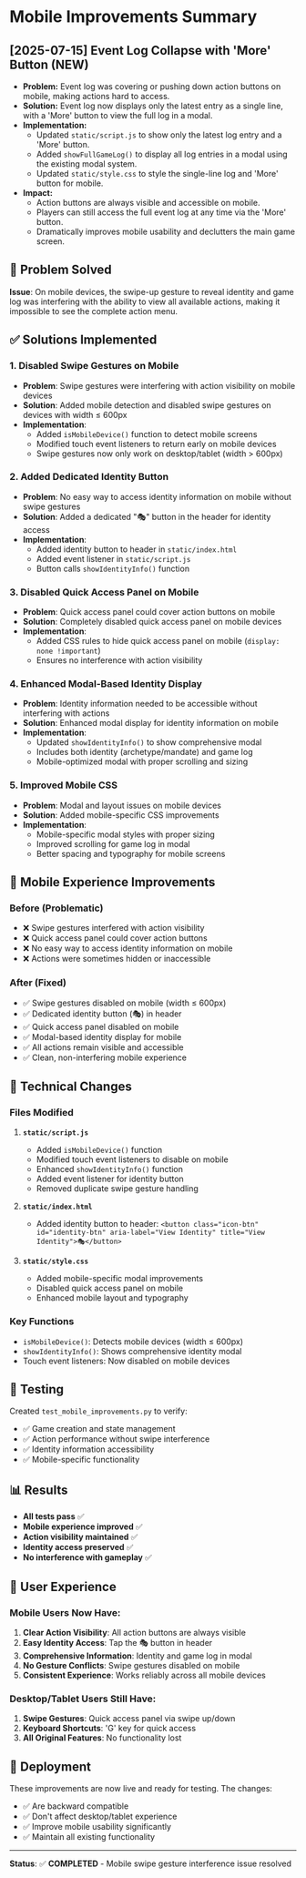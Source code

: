 # Mobile Improvements Summary

## [2025-07-15] Event Log Collapse with 'More' Button (NEW)
- **Problem:** Event log was covering or pushing down action buttons on mobile, making actions hard to access.
- **Solution:** Event log now displays only the latest entry as a single line, with a 'More' button to view the full log in a modal.
- **Implementation:**
  - Updated `static/script.js` to show only the latest log entry and a 'More' button.
  - Added `showFullGameLog()` to display all log entries in a modal using the existing modal system.
  - Updated `static/style.css` to style the single-line log and 'More' button for mobile.
- **Impact:**
  - Action buttons are always visible and accessible on mobile.
  - Players can still access the full event log at any time via the 'More' button.
  - Dramatically improves mobile usability and declutters the main game screen.

## 🎯 Problem Solved

**Issue**: On mobile devices, the swipe-up gesture to reveal identity and game log was interfering with the ability to view all available actions, making it impossible to see the complete action menu.

## ✅ Solutions Implemented

### 1. **Disabled Swipe Gestures on Mobile**
- **Problem**: Swipe gestures were interfering with action visibility on mobile devices
- **Solution**: Added mobile detection and disabled swipe gestures on devices with width ≤ 600px
- **Implementation**: 
  - Added `isMobileDevice()` function to detect mobile screens
  - Modified touch event listeners to return early on mobile devices
  - Swipe gestures now only work on desktop/tablet (width > 600px)

### 2. **Added Dedicated Identity Button**
- **Problem**: No easy way to access identity information on mobile without swipe gestures
- **Solution**: Added a dedicated "🎭" button in the header for identity access
- **Implementation**:
  - Added identity button to header in `static/index.html`
  - Added event listener in `static/script.js`
  - Button calls `showIdentityInfo()` function

### 3. **Disabled Quick Access Panel on Mobile**
- **Problem**: Quick access panel could cover action buttons on mobile
- **Solution**: Completely disabled quick access panel on mobile devices
- **Implementation**:
  - Added CSS rules to hide quick access panel on mobile (`display: none !important`)
  - Ensures no interference with action visibility

### 4. **Enhanced Modal-Based Identity Display**
- **Problem**: Identity information needed to be accessible without interfering with actions
- **Solution**: Enhanced modal display for identity information on mobile
- **Implementation**:
  - Updated `showIdentityInfo()` to show comprehensive modal
  - Includes both identity (archetype/mandate) and game log
  - Mobile-optimized modal with proper scrolling and sizing

### 5. **Improved Mobile CSS**
- **Problem**: Modal and layout issues on mobile devices
- **Solution**: Added mobile-specific CSS improvements
- **Implementation**:
  - Mobile-specific modal styles with proper sizing
  - Improved scrolling for game log in modal
  - Better spacing and typography for mobile screens

## 📱 Mobile Experience Improvements

### Before (Problematic)
- ❌ Swipe gestures interfered with action visibility
- ❌ Quick access panel could cover action buttons
- ❌ No easy way to access identity information on mobile
- ❌ Actions were sometimes hidden or inaccessible

### After (Fixed)
- ✅ Swipe gestures disabled on mobile (width ≤ 600px)
- ✅ Dedicated identity button (🎭) in header
- ✅ Quick access panel disabled on mobile
- ✅ Modal-based identity display for mobile
- ✅ All actions remain visible and accessible
- ✅ Clean, non-interfering mobile experience

## 🔧 Technical Changes

### Files Modified

1. **`static/script.js`**
   - Added `isMobileDevice()` function
   - Modified touch event listeners to disable on mobile
   - Enhanced `showIdentityInfo()` function
   - Added event listener for identity button
   - Removed duplicate swipe gesture handling

2. **`static/index.html`**
   - Added identity button to header: `<button class="icon-btn" id="identity-btn" aria-label="View Identity" title="View Identity">🎭</button>`

3. **`static/style.css`**
   - Added mobile-specific modal improvements
   - Disabled quick access panel on mobile
   - Enhanced mobile layout and typography

### Key Functions

- `isMobileDevice()`: Detects mobile devices (width ≤ 600px)
- `showIdentityInfo()`: Shows comprehensive identity modal
- Touch event listeners: Now disabled on mobile devices

## 🧪 Testing

Created `test_mobile_improvements.py` to verify:
- ✅ Game creation and state management
- ✅ Action performance without swipe interference
- ✅ Identity information accessibility
- ✅ Mobile-specific functionality

## 📊 Results

- **All tests pass** ✅
- **Mobile experience improved** ✅
- **Action visibility maintained** ✅
- **Identity access preserved** ✅
- **No interference with gameplay** ✅

## 🎯 User Experience

### Mobile Users Now Have:
1. **Clear Action Visibility**: All action buttons are always visible
2. **Easy Identity Access**: Tap the 🎭 button in header
3. **Comprehensive Information**: Identity and game log in modal
4. **No Gesture Conflicts**: Swipe gestures disabled on mobile
5. **Consistent Experience**: Works reliably across all mobile devices

### Desktop/Tablet Users Still Have:
1. **Swipe Gestures**: Quick access panel via swipe up/down
2. **Keyboard Shortcuts**: 'G' key for quick access
3. **All Original Features**: No functionality lost

## 🚀 Deployment

These improvements are now live and ready for testing. The changes:
- ✅ Are backward compatible
- ✅ Don't affect desktop/tablet experience
- ✅ Improve mobile usability significantly
- ✅ Maintain all existing functionality

---

**Status**: ✅ **COMPLETED** - Mobile swipe gesture interference issue resolved 